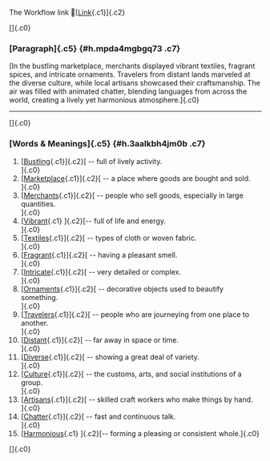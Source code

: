 The Workflow link
👏[[Link](https://www.google.com/url?q=http://www.google.com&sa=D&source=editors&ust=1760897796783303&usg=AOvVaw2liFSd8qeFztb3QmjO5mLX){.c1}]{.c2}

[]{.c0}

### [Paragraph]{.c5} {#h.mpda4mgbgq73 .c7}

[In the bustling marketplace, merchants displayed vibrant textiles,
fragrant spices, and intricate ornaments. Travelers from distant lands
marveled at the diverse culture, while local artisans showcased their
craftsmanship. The air was filled with animated chatter, blending
languages from across the world, creating a lively yet harmonious
atmosphere.]{.c0}

------------------------------------------------------------------------

[]{.c0}

### [Words & Meanings]{.c5} {#h.3aalkbh4jm0b .c7}

1.  [[Bustling](https://www.google.com/url?q=http://www.google.com&sa=D&source=editors&ust=1760897796785025&usg=AOvVaw3dKST24ZWQX3WEVbOBEiPq){.c1}]{.c2}[ --
    full of lively activity.\
    ]{.c0}
2.  [[Marketplace](https://www.google.com/url?q=http://www.google.com&sa=D&source=editors&ust=1760897796785512&usg=AOvVaw0ALt8_EQKa6TxseI4gb9tG){.c1}]{.c2}[ --
    a place where goods are bought and sold.\
    ]{.c0}
3.  [[Merchants](https://www.google.com/url?q=http://www.google.com&sa=D&source=editors&ust=1760897796785912&usg=AOvVaw0v-E_LpFXiCwA2tDCbW09m){.c1}]{.c2}[ --
    people who sell goods, especially in large quantities.\
    ]{.c0}
4.  [[Vibrant](https://www.google.com/url?q=http://www.google.com&sa=D&source=editors&ust=1760897796786331&usg=AOvVaw3hjAgauu56Jo81OmIZu3Vz){.c1}
    ]{.c2}[-- full of life and energy.\
    ]{.c0}
5.  [[Textiles](https://www.google.com/url?q=http://www.google.com&sa=D&source=editors&ust=1760897796786693&usg=AOvVaw3O030qHwFHaeu1VSewqgf1){.c1}]{.c2}[ --
    types of cloth or woven fabric.\
    ]{.c0}
6.  [[Fragrant](https://www.google.com/url?q=http://www.google.com&sa=D&source=editors&ust=1760897796787089&usg=AOvVaw0TRisV-6yVO5CdUy2IeOXb){.c1}]{.c2}[ --
    having a pleasant smell.\
    ]{.c0}
7.  [[Intricate](https://www.google.com/url?q=http://www.google.com&sa=D&source=editors&ust=1760897796787455&usg=AOvVaw2geZ_bjvGiPQ83qVthDf4o){.c1}]{.c2}[ --
    very detailed or complex.\
    ]{.c0}
8.  [[Ornaments](https://www.google.com/url?q=http://www.google.com&sa=D&source=editors&ust=1760897796787865&usg=AOvVaw1kjtdLdrBDJljyxtCxFplh){.c1}]{.c2}[ --
    decorative objects used to beautify something.\
    ]{.c0}
9.  [[Travelers](https://www.google.com/url?q=http://www.google.com&sa=D&source=editors&ust=1760897796788286&usg=AOvVaw03z9TzO-AwXe1Diwb9nqH0){.c1}]{.c2}[ --
    people who are journeying from one place to another.\
    ]{.c0}
10. [[Distant](https://www.google.com/url?q=http://www.google.com&sa=D&source=editors&ust=1760897796788733&usg=AOvVaw05Ebf2um-x6g5DoafGcMVw){.c1}]{.c2}[ --
    far away in space or time.\
    ]{.c0}
11. [[Diverse](https://www.google.com/url?q=http://www.google.com&sa=D&source=editors&ust=1760897796789277&usg=AOvVaw2DAjKkq5z1J_NT9D7mSPHS){.c1}]{.c2}[ --
    showing a great deal of variety.\
    ]{.c0}
12. [[Culture](https://www.google.com/url?q=http://www.google.com&sa=D&source=editors&ust=1760897796789838&usg=AOvVaw1lo8nj7wIlR-QY5vu7Id23){.c1}]{.c2}[ --
    the customs, arts, and social institutions of a group.\
    ]{.c0}
13. [[Artisans](https://www.google.com/url?q=http://www.google.com&sa=D&source=editors&ust=1760897796790438&usg=AOvVaw0UwEKwkmkArp4wCgzffWxI){.c1}]{.c2}[ --
    skilled craft workers who make things by hand.\
    ]{.c0}
14. [[Chatter](https://www.google.com/url?q=http://www.google.com&sa=D&source=editors&ust=1760897796790860&usg=AOvVaw25OzbazHK2fAu665y8BvMi){.c1}]{.c2}[ --
    fast and continuous talk.\
    ]{.c0}
15. [[Harmonious](https://www.google.com/url?q=http://www.google.com&sa=D&source=editors&ust=1760897796791264&usg=AOvVaw2wsC0jtYGdFG-WNk0JTCi4){.c1}
    ]{.c2}[-- forming a pleasing or consistent whole.]{.c0}

[]{.c0}
